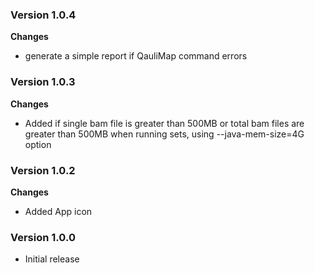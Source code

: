 ### Version 1.0.4
__Changes__
- generate a simple report if QauliMap command errors

### Version 1.0.3
__Changes__
- Added if single bam file is greater than 500MB or total bam files are greater than 500MB when running sets, using --java-mem-size=4G option

### Version 1.0.2
__Changes__
- Added App icon

### Version 1.0.0
- Initial release

